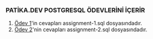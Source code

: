 ### PATİKA.DEV POSTGRESQL ÖDEVLERİNİ İÇERİR

1. [Ödev 1](https://app.patika.dev/courses/sql/Odev1)'in cevapları assignment-1.sql dosyasındadır.
2. [Ödev 2](https://app.patika.dev/courses/sql/Odev2)'nin cevapları assignment-2.sql dosyasındadır.